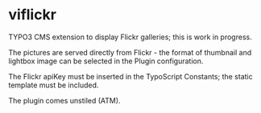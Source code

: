 viflickr
========

TYPO3 CMS extension to display Flickr galleries; this is work in progress.

The pictures are served directly from Flickr - the format of thumbnail and lightbox image can be selected in the Plugin configuration.

The Flickr apiKey must be inserted in the TypoScript Constants; the static template must be included.

The plugin comes unstiled (ATM).
